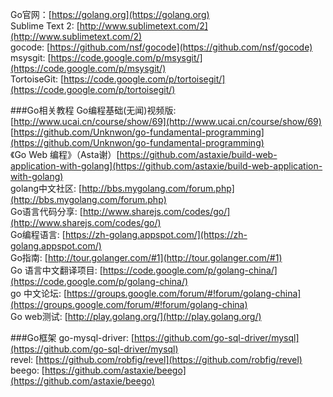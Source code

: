 Go官网：[https://golang.org](https://golang.org)      
Sublime Text 2: [http://www.sublimetext.com/2](http://www.sublimetext.com/2)    
gocode: [https://github.com/nsf/gocode](https://github.com/nsf/gocode)    
msysgit: [https://code.google.com/p/msysgit/](https://code.google.com/p/msysgit/)   
TortoiseGit: [https://code.google.com/p/tortoisegit/](https://code.google.com/p/tortoisegit/)   

###Go相关教程
Go编程基础(无闻)视频版:[http://www.ucai.cn/course/show/69](http://www.ucai.cn/course/show/69)   
[https://github.com/Unknwon/go-fundamental-programming](https://github.com/Unknwon/go-fundamental-programming)    
《Go Web 编程》（Asta谢）[https://github.com/astaxie/build-web-application-with-golang](https://github.com/astaxie/build-web-application-with-golang)     
golang中文社区: [http://bbs.mygolang.com/forum.php](http://bbs.mygolang.com/forum.php)    
Go语言代码分享: [http://www.sharejs.com/codes/go/](http://www.sharejs.com/codes/go/)    
Go编程语言: [https://zh-golang.appspot.com/](https://zh-golang.appspot.com/)         
Go指南: [http://tour.golanger.com/#1](http://tour.golanger.com/#1)    
Go 语言中文翻译项目: [https://code.google.com/p/golang-china/](https://code.google.com/p/golang-china/)   
go 中文论坛: [https://groups.google.com/forum/#!forum/golang-china](https://groups.google.com/forum/#!forum/golang-china)   
Go web测试: [http://play.golang.org/](http://play.golang.org/)    


###Go框架
go-mysql-driver: [https://github.com/go-sql-driver/mysql](https://github.com/go-sql-driver/mysql)     
revel: [https://github.com/robfig/revel](https://github.com/robfig/revel)     
beego: [https://github.com/astaxie/beego](https://github.com/astaxie/beego)      
